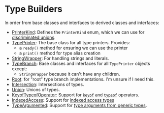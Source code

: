 # Type Builders

In order from base classes and interfaces to derived classes and interfaces:

- [PrinterKind](source/PrinterKind.mts): Defines the `PrinterKind` enum, which we can use for [discriminated unions](https://www.typescriptlang.org/docs/handbook/2/narrowing.html#discriminated-unions).
- [TypePrinter](source/TypePrinter.mts): The base class for all type printers.  Provides:
  - a `ready()` method for ensuring we can use the printer
  - a `print()` method for type alias creation
- [StringWrapper](source/StringWrapper.mts): For handling strings and literals.
- [TypeBranch](source/TypeBranch.mts): Base classes and interfaces for all `TypePrinter` objects except:
  - `StringWrapper` because it can't have any children.
- [Root](source/Root.mts): for "root" type branch implementations.  I'm unsure if I need this.
- [Intersection](source/Intersection.mts): Intersections of types.
- [Union](source/Union.mts): Unions of types.
- [KeyofTypeofOperator](source/KeyofTypeofOperator.mts): Support for [`keyof`](https://www.typescriptlang.org/docs/handbook/2/keyof-types.html) and [`typeof`](https://www.typescriptlang.org/docs/handbook/2/typeof-types.html) operators.
- [IndexedAccess](source/IndexedAccess.mts): Support for [indexed access types](https://www.typescriptlang.org/docs/handbook/2/indexed-access-types.html)
- [TypeArgumented](source/TypeArgumented.mts): Support for [type arguments from generic types](https://www.typescriptlang.org/docs/handbook/2/generics.html).

